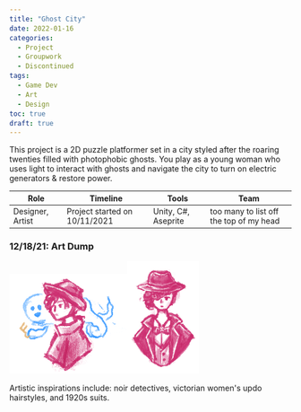 ```yaml
---
title: "Ghost City"
date: 2022-01-16
categories: 
  - Project
  - Groupwork
  - Discontinued
tags:
  - Game Dev
  - Art
  - Design
toc: true
draft: true
---
```



This project is a 2D puzzle platformer set in a city styled after the roaring twenties filled with photophobic ghosts. You play as a young woman who uses light to interact with ghosts and navigate the city to turn on electric generators & restore power.

Role      | Timeline | Tools  |  Team   |
| --------  | -------- | ------ | ------- |
| Designer, Artist | Project started on 10/11/2021 | Unity, C#, Aseprite| too many to list off the top of my head      |


### 12/18/21: Art Dump
<img src="ghostkey.png"><img src="charabust.png" height = 200>
					
Artistic inspirations include: noir detectives, victorian women's updo hairstyles, and 1920s suits. 

